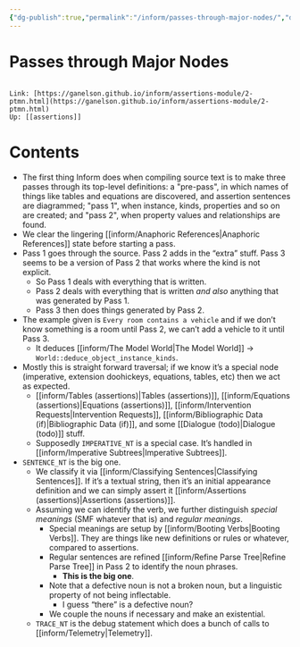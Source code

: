 ```yaml
---
{"dg-publish":true,"permalink":"/inform/passes-through-major-nodes/","dgHomeLink":true,"dgPassFrontmatter":false}
---
```


# Passes through Major Nodes
```ad-info

Link: [https://ganelson.github.io/inform/assertions-module/2-ptmn.html](https://ganelson.github.io/inform/assertions-module/2-ptmn.html)
Up: [[assertions]]
```

# Contents
- The first thing Inform does when compiling source text is to make three passes through its top-level definitions: a "pre-pass", in which names of things like tables and equations are discovered, and assertion sentences are diagrammed; "pass 1", when instance, kinds, properties and so on are created; and "pass 2", when property values and relationships are found.
- We clear the lingering [[inform/Anaphoric References|Anaphoric References]] state before starting a pass.
- Pass 1 goes through the source. Pass 2 adds in the “extra” stuff. Pass 3 seems to be a version of Pass 2 that works where the kind is not explicit.
	- So Pass 1 deals with everything that is written.
	- Pass 2 deals with everything that is written *and also* anything that was generated by Pass 1.
	- Pass 3 then does things generated by Pass 2.
- The example given is `Every room contains a vehicle` and if we don’t know something is a room until Pass 2, we can’t add a vehicle to it until Pass 3.
	- It deduces [[inform/The Model World|The Model World]] → `World::deduce_object_instance_kinds`.
- Mostly this is straight forward traversal; if we know it’s a special node (imperative, extension doohickeys, equations, tables, etc) then we act as expected.
	- [[inform/Tables (assertions)|Tables (assertions)]], [[inform/Equations (assertions)|Equations (assertions)]], [[inform/Intervention Requests|Intervention Requests]], [[inform/Bibliographic Data (if)|Bibliographic Data (if)]], and some [[Dialogue (todo)|Dialogue (todo)]] stuff.
	- Supposedly `IMPERATIVE_NT` is a special case. It’s handled in [[inform/Imperative Subtrees|Imperative Subtrees]].
- `SENTENCE_NT` is the big one.
	- We classify it via [[inform/Classifying Sentences|Classifying Sentences]]. If it’s a textual string, then it’s an initial appearance definition and we can simply assert it [[inform/Assertions (assertions)|Assertions (assertions)]].
	- Assuming we can identify the verb, we further distinguish *special meanings* (SMF whatever that is) and *regular meanings*.
		- Special meanings are setup by [[inform/Booting Verbs|Booting Verbs]]. They are things like new definitions or rules or whatever, compared to assertions.
		- Regular sentences are refined [[inform/Refine Parse Tree|Refine Parse Tree]] in Pass 2 to identify the noun phrases.
			- **This is the big one**.
		- Note that a defective noun is not a broken noun, but a linguistic property of not being inflectable.
			- I guess “there” is a defective noun?
		- We couple the nouns if necessary and make an existential.
	- `TRACE_NT` is the debug statement which does a bunch of calls to [[inform/Telemetry|Telemetry]].